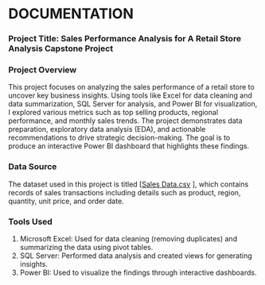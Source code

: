 # DOCUMENTATION
### Project Title: Sales Performance Analysis for A Retail Store Analysis Capstone Project
### Project Overview
This project focuses on analyzing the sales performance of a retail store to uncover key business insights. Using tools like Excel for data cleaning and data summarization, SQL Server for analysis, and Power BI for visualization, I explored various metrics such as top selling products, regional performance, and monthly sales trends. The project demonstrates data preparation, exploratory data analysis (EDA), and actionable recommendations to drive strategic decision-making. The goal is to produce an interactive Power BI dashboard that highlights these findings.
### Data Source
The dataset used in this project is titled [[Sales Data.csv](https://github.com/user-attachments/files/17505520/Sales.Data.csv)
], which contains records of sales transactions including details such as product, region, quantity, unit price, and order date.
### Tools Used
1. Microsoft Excel: Used for data cleaning (removing duplicates) and summarizing the data using pivot tables.
2. SQL Server: Performed data analysis and created views for generating insights.
3. Power BI: Used to visualize the findings through interactive dashboards.


